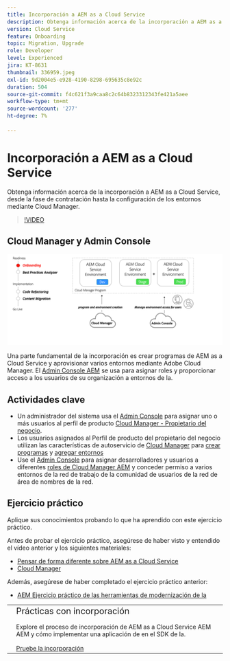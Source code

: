 ```yaml
---
title: Incorporación a AEM as a Cloud Service
description: Obtenga información acerca de la incorporación a AEM as a Cloud Service, desde la fase de contratación hasta la configuración de entornos mediante Cloud Manager.
version: Cloud Service
feature: Onboarding
topic: Migration, Upgrade
role: Developer
level: Experienced
jira: KT-8631
thumbnail: 336959.jpeg
exl-id: 9d2004e5-e928-4190-8298-695635c8e92c
duration: 504
source-git-commit: f4c621f3a9caa8c2c64b8323312343fe421a5aee
workflow-type: tm+mt
source-wordcount: '277'
ht-degree: 7%

---
```


# Incorporación a AEM as a Cloud Service

Obtenga información acerca de la incorporación a AEM as a Cloud Service, desde la fase de contratación hasta la configuración de los entornos mediante Cloud Manager.

>[!VIDEO](https://video.tv.adobe.com/v/336959?quality=12&learn=on)

## Cloud Manager y Admin Console

![Diagrama de alto nivel de incorporación](assets/onboarding-diagram.png)

Una parte fundamental de la incorporación es crear programas de AEM as a Cloud Service y aprovisionar varios entornos mediante Adobe Cloud Manager. El [Admin Console AEM](https://adminconsole.adobe.com/) se usa para asignar roles y proporcionar acceso a los usuarios de su organización a entornos de la.

## Actividades clave

+ Un administrador del sistema usa el [Admin Console](https://adminconsole.adobe.com/) para asignar uno o más usuarios al perfil de producto [Cloud Manager - Propietario del negocio](https://experienceleague.adobe.com/docs/experience-manager-cloud-manager/using/requirements/setting-up-users-and-roles.html).
+ Los usuarios asignados al Perfil de producto del propietario del negocio utilizan las características de autoservicio de [Cloud Manager](https://experienceleague.adobe.com/docs/experience-manager-cloud-manager/using/introduction-to-cloud-manager.html?lang=es) para [crear programas](https://experienceleague.adobe.com/docs/experience-manager-cloud-service/implementing/using-cloud-manager/production-programs/creating-production-program.html) y [agregar entornos](https://experienceleague.adobe.com/docs/experience-manager-cloud-service/implementing/using-cloud-manager/manage-environments.html)
+ Use el [Admin Console](https://adminconsole.adobe.com/) para asignar desarrolladores y usuarios a diferentes [roles de Cloud Manager AEM](https://experienceleague.adobe.com/docs/experience-manager-cloud-manager/using/requirements/setting-up-users-and-roles.html) y conceder permiso a varios entornos de la red de trabajo de la comunidad de usuarios de la red de área de nombres de la red.

## Ejercicio práctico

Aplique sus conocimientos probando lo que ha aprendido con este ejercicio práctico.

Antes de probar el ejercicio práctico, asegúrese de haber visto y entendido el vídeo anterior y los siguientes materiales:

+ [Pensar de forma diferente sobre AEM as a Cloud Service](./introduction.md)
+ [Cloud Manager](./cloud-manager.md)

Además, asegúrese de haber completado el ejercicio práctico anterior:

+ [AEM Ejercicio práctico de las herramientas de modernización de la](./aem-modernization-tools.md#hands-on-exercise)

<table style="border-width:0">
    <tr>
        <td style="width:150px">
            <a  rel="noreferrer"
                target="_blank"
                href="https://github.com/adobe/aem-cloud-engineering-video-series-exercises/tree/session3-onboarding#bootcamp---session-3-on-boarding"><img alt="Repositorio de GitHub de ejercicios prácticos" src="./assets/github.png"/>
            </a>        
        </td>
        <td style="width:100%;margin-bottom:1rem;">
            <div style="font-size:1.25rem;font-weight:400;">Prácticas con incorporación</div>
            <p style="margin:1rem 0">
                Explore el proceso de incorporación de AEM as a Cloud Service AEM AEM y cómo implementar una aplicación de en el SDK de la.
            </p>
            <a  rel="noreferrer"
                target="_blank"
                href="https://github.com/adobe/aem-cloud-engineering-video-series-exercises/tree/session3-onboarding#bootcamp---session-3-on-boarding" class="spectrum-Button spectrum-Button--primary spectrum-Button--sizeM">
                <span class="spectrum-Button-label has-no-wrap has-text-weight-bold">Pruebe la incorporación</span>
            </a>
        </td>
    </tr>
</table>
